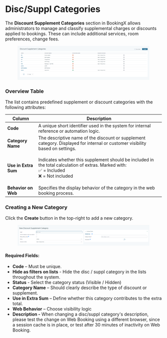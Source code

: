 # Disc/Suppl Categories

The **Discount Supplement Categories** section in BookingX allows administrators to manage and classify supplemental charges or discounts applied to bookings. These can include additional services, room preferences, change fees.

<figure><img src=".gitbook/assets/image (9).png" alt=""><figcaption></figcaption></figure>

### Overview Table

The list contains predefined supplement or discount categories with the following attributes:

| Column               | Description                                                                                                                                      |
| -------------------- | ------------------------------------------------------------------------------------------------------------------------------------------------ |
| **Code**             | A unique short identifier used in the system for internal reference or automation logic.                                                         |
| **Category Name**    | The descriptive name of the discount or supplement category. Displayed for internal or customer visibility based on settings.                    |
| **Use in Extra Sum** | <p>Indicates whether this supplement should be included in the total calculation of extras. Marked with:<br>✅ = Included<br>❌ = Not included</p> |
| **Behavior on Web**  | Specifies the display behavior of the category in the web booking process.                                                                       |

### &#x20;Creating a New Category

Click the **Create** button in the top-right to add a new category.

<figure><img src=".gitbook/assets/image (10).png" alt=""><figcaption></figcaption></figure>

#### Required Fields:

* **Code** – Must be unique.
* **Hide as filters on lists** - Hide the disc / suppl category in the lists throughout the system.
* **Status** - Select the category status (Visible / Hidden)
* **Category Name** – Should clearly describe the type of discount or supplement.
* **Use in Extra Sum** – Define whether this category contributes to the extra total.
* **Web Behavior** – Choose visibility logic&#x20;
* **Description -** When changing a disc/suppl category's description, please test the change on Web Booking using a different browser, since a session cache is in place, or test after 30 minutes of inactivity on Web Booking.
